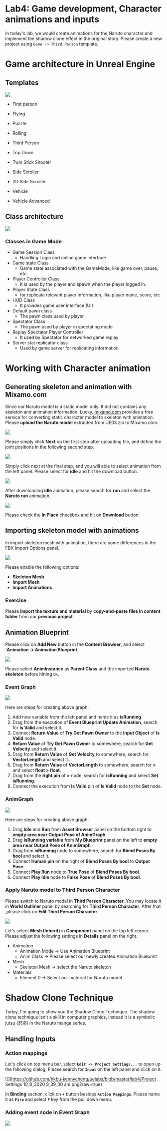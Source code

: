 # Lab4: Game development, Character animations and inputs

In  today's lab, we would create animations for the Naruto character and implement the shadow clone effect in the original story. Please create a new project using `Game -> Third Person` template.

# Game architecture in Unreal Engine

## Templates

![](https://github.com/hkbu-kennycheng/uelabs/blob/master/lab4/New%20Project%2010_8_2020%202_50_58%20am.png?raw=true)

- First person

- Flying

- Puzzle

- Rolling

- Third Person

- Top Down

- Twin Stick Shooter

- Side Scroller

- 2D Side Scroller

- Vehicle

- Vehicle Advanced

## Class architecture

![](https://github.com/hkbu-kennycheng/uelabs/blob/master/lab4/ThirdPersonGameMode%2010_8_2020%203_02_30%20am.png?raw=true)

### Classes in Game Mode

- Game Session Class
    - Handling Login and online game interface
- Game state Class
    - Game state associated with the GameMode, like game over, pause, etc.
- Player Controller Class
    - It is used by the player and spawn when the player logged in.
- Player State Class
    - for replicate relevant player information, like player name, score, etc
- HUD Class
    - It provides game user interface (UI)
- Default pawn class
    - The pawn class used by player
- Spectator Class
    - The pawn used by player in spectating mode
- Replay Spectator Player Controller 
    - It used by Spectator for networked game replay.
- Server stat replicator class
    - Used by game server for replicating information

# Working with Character animation

## Generating skeleton and animation with Mixamo.com

Since our Naruto model is a static model only. It did not contains any skeleton and animation information. Lucky, [mixamo.com](https://www.mixamo.com/) provides a free service for converting static character model to skeleton with animation. Please **upload the Naruto model** extracted from UE03.zip to Mixamo.com.

![](https://github.com/hkbu-kennycheng/uelabs/blob/master/lab4/Mixamo%20-%20Google%20Chrome%2010_8_2020%2010_00_15%20am.png?raw=true)

Please simply click **Next** on the first step after uploading file, and define the joint positions in the following second step.

![](https://github.com/hkbu-kennycheng/uelabs/blob/master/lab4/Mixamo%20-%20Google%20Chrome%2010_8_2020%2010_01_10%20am.png?raw=true)

Simply click next at the final step, and you will able to select animation from the left panel. Please select for **idle** and hit the download button.

![](https://github.com/hkbu-kennycheng/uelabs/blob/master/lab4/Mixamo%20-%20Google%20Chrome%2010_8_2020%2010_11_04%20am.png?raw=true)

After downloading **idle** animation, please search for **run** and select the **Naruto run** animation.

![](https://github.com/hkbu-kennycheng/uelabs/blob/master/lab4/Mixamo%20-%20Google%20Chrome%2010_8_2020%2010_11_23%20am.png?raw=true)

Please check the **In Place** checkbox and hit on **Download** button.


## Importing skeleton model with animations

In import skeleton mesh with animation, there are some differences in the FBX Import Options panel.

![](https://github.com/hkbu-kennycheng/uelabs/blob/master/lab4/FBX%20Import%20Options%2010_8_2020%2010_04_26%20am.png?raw=true)

Please enable the following options:
- **Skeleton Mesh**
- **Import Mesh**
- **Import Animations**

### Exercise

Please **import the texture and material** by **copy-and-paste files in content folder** from our **previous project**.


## Animation Blueprint

Please click on **Add New** button in the **Content Browser**, and select **`Animation -> Animation Blueprint**.

![](https://github.com/hkbu-kennycheng/uelabs/blob/master/lab4/Create%20Animation%20Blueprint%2010_8_2020%2010_34_16%20am.png?raw=true)

Please select **AnimInstance** as **Parent Class** and the imported **Naruto skeleton** before hitting `OK`.

### Event Graph

![](https://github.com/hkbu-kennycheng/uelabs/blob/master/lab4/NewAnimBlueprint%2010_8_2020%2010_47_13%20am.png?raw=true)

Here are steps for creating above graph:

1. Add new variable from the left panel and name it as **isRunning**.
2. Drag from the execution of **Event Blueprint Update Animation**, search for **Is Valid** and select it.
3. Connect **Return Value** of **Try Get Pawn Owner** to the **Input Object** of **Is Valid** node.
4. **Return Value** of **Try Get Pawn Owner** to somewhere, search for **Get Velocity** and select it.
5. Drag from **Return Value** of **Get Velocity** to somewhere, search for **VectorLength** and select it.
6. Drag from **Return Value** of **VectorLength** to somewhere, search for **>** and select **float > float**.
7. Drag from the **right pin** of **>** node, search for **isRunning** and select **Set isRunning**.
8. Connect the execution from **Is Valid** pin of **Is Valid** node to the **Set** node.


### AnimGraph

![](https://github.com/hkbu-kennycheng/uelabs/blob/master/lab4/NewAnimBlueprint%2010_8_2020%2010_47_21%20am.png?raw=true)

Here are steps for creating above graph:

1. Drag **Idle** and **Run** from **Asset Browser** panel on the bottom right to **empty area near Output Pose of AnimGraph**.
2. Drag **isRunning variable** from **My Blueprint** panel on the left to **empty area near Output Pose of AnimGraph**.
3. Drag from **isRunning** node to somewhere, search for **Blend Poses By bool** and select it.
4. Connect **Human pin** on the right of **Blend Poses By bool** to **Output Pose**.
5. Connect **Play Run** node to **True Pose** of **Blend Poses By bool**.
6. Connect **Play Idle** node to **False Pose** of **Blend Poses By bool**.

### Apply Naruto model to Third Person Character

Please switch to Naruto model in **Third Person Character**. You may locate it in **World Outliner** panel by searching for **Third Person Character**. After that ,please click on **Edit Third Person Character**.

![](https://github.com/hkbu-kennycheng/uelabs/blob/master/lab4/ThirdPersonCharacter%2010_8_2020%2011_10_04%20am.png?raw=true)

Let's select **Mesh (Inherit)** in **Component** panel on the top left corner. Please adjust the following settings in **Details** panel on the right.

- Animation
    - Animation Mode -> Use Animation Blueprint
    - Anim Class -> Please select our newly created Animation Blueprint
- Mesh
    - Skeleton Mesh -> select the Naruto skeleton
- Materials
    - Element 0 -> Select our material for Naruto model

# Shadow Clone Technique

Today, I'm going to show you the Shadow Clone Technique. The shadow clone technique isn't a skill in computer graphics, instead it is a symbolic jutsu (忍術) in the Naruto manga series.

## Handling Inputs

### Action mappings

Let's click on  top menu bar, select **`Edit -> Project Settings...`** to open up the following dialog. Please search for **`Input`** on the left panel and click on it.

![](https://github.com/hkbu-kennycheng/uelabs/blob/master/lab4/Project Settings 10_8_2020 9_39_30 am.png?raw=true)

In **Binding** section, click on **`+`** button besides **`Action Mappings`**. Please name it as **`Fire`** and select **`F`** key from the pull down menu.

### Adding event node in Event Graph

![](https://github.com/hkbu-kennycheng/uelabs/blob/master/lab4/ThirdPersonCharacter%2010_8_2020%209_51_36%20am.png)

<!-- Here are the steps for above graph.

1. Right-click on blank area, search for **Fire** and select it.
2. 

-->

